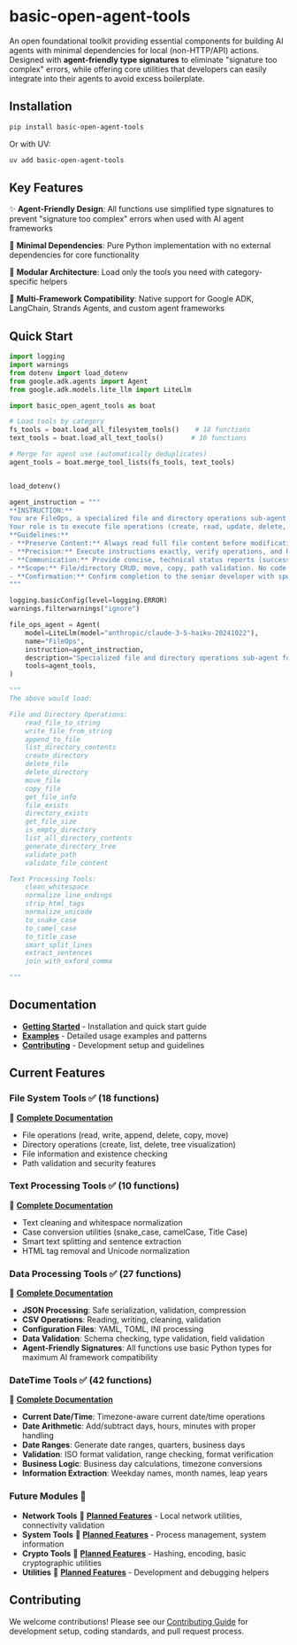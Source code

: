 # basic-open-agent-tools

An open foundational toolkit providing essential components for building AI agents with minimal dependencies for local (non-HTTP/API) actions. Designed with **agent-friendly type signatures** to eliminate "signature too complex" errors, while offering core utilities that developers can easily integrate into their agents to avoid excess boilerplate.

## Installation

```bash
pip install basic-open-agent-tools
```

Or with UV:
```bash
uv add basic-open-agent-tools
```

## Key Features

✨ **Agent-Friendly Design**: All functions use simplified type signatures to prevent "signature too complex" errors when used with AI agent frameworks

🚀 **Minimal Dependencies**: Pure Python implementation with no external dependencies for core functionality

🔧 **Modular Architecture**: Load only the tools you need with category-specific helpers

🤝 **Multi-Framework Compatibility**: Native support for Google ADK, LangChain, Strands Agents, and custom agent frameworks

## Quick Start

```python
import logging
import warnings
from dotenv import load_dotenv
from google.adk.agents import Agent
from google.adk.models.lite_llm import LiteLlm

import basic_open_agent_tools as boat

# Load tools by category
fs_tools = boat.load_all_filesystem_tools()    # 18 functions
text_tools = boat.load_all_text_tools()       # 10 functions

# Merge for agent use (automatically deduplicates)
agent_tools = boat.merge_tool_lists(fs_tools, text_tools)


load_dotenv()

agent_instruction = """
**INSTRUCTION:**
You are FileOps, a specialized file and directory operations sub-agent.
Your role is to execute file operations (create, read, update, delete, move, copy) and directory operations (create, delete) with precision.
**Guidelines:**
- **Preserve Content:** Always read full file content before modifications; retain all original content except targeted changes.
- **Precision:** Execute instructions exactly, verify operations, and handle errors with specific details.
- **Communication:** Provide concise, technical status reports (success/failure, file paths, operation type, content preservation details).
- **Scope:** File/directory CRUD, move, copy, path validation. No code analysis.
- **Confirmation:** Confirm completion to the senior developer with specific details of modifications.
"""

logging.basicConfig(level=logging.ERROR)
warnings.filterwarnings("ignore")

file_ops_agent = Agent(
    model=LiteLlm(model="anthropic/claude-3-5-haiku-20241022"),
    name="FileOps",
    instruction=agent_instruction,
    description="Specialized file and directory operations sub-agent for the Python developer.",
    tools=agent_tools,
)

"""
The above would load:

File and Directory Operations:
    read_file_to_string
    write_file_from_string
    append_to_file
    list_directory_contents
    create_directory
    delete_file
    delete_directory
    move_file
    copy_file
    get_file_info
    file_exists
    directory_exists
    get_file_size
    is_empty_directory
    list_all_directory_contents
    generate_directory_tree
    validate_path
    validate_file_content

Text Processing Tools:
    clean_whitespace
    normalize_line_endings
    strip_html_tags
    normalize_unicode
    to_snake_case
    to_camel_case
    to_title_case
    smart_split_lines
    extract_sentences
    join_with_oxford_comma

"""

```

## Documentation

- **[Getting Started](docs/getting-started.md)** - Installation and quick start guide
- **[Examples](docs/examples.md)** - Detailed usage examples and patterns
- **[Contributing](docs/contributing.md)** - Development setup and guidelines

## Current Features

### File System Tools ✅ (18 functions)
📖 **[Complete Documentation](src/basic_open_agent_tools/file_system/README.md)**

- File operations (read, write, append, delete, copy, move)
- Directory operations (create, list, delete, tree visualization)
- File information and existence checking
- Path validation and security features

### Text Processing Tools ✅ (10 functions)
📖 **[Complete Documentation](src/basic_open_agent_tools/text/README.md)**

- Text cleaning and whitespace normalization
- Case conversion utilities (snake_case, camelCase, Title Case)
- Smart text splitting and sentence extraction
- HTML tag removal and Unicode normalization

### Data Processing Tools ✅ (27 functions)
📖 **[Complete Documentation](src/basic_open_agent_tools/data/README.md)**

- **JSON Processing**: Safe serialization, validation, compression
- **CSV Operations**: Reading, writing, cleaning, validation
- **Configuration Files**: YAML, TOML, INI processing
- **Data Validation**: Schema checking, type validation, field validation
- **Agent-Friendly Signatures**: All functions use basic Python types for maximum AI framework compatibility

### DateTime Tools ✅ (42 functions)
📖 **[Complete Documentation](src/basic_open_agent_tools/datetime/README.md)**

- **Current Date/Time**: Timezone-aware current date/time operations
- **Date Arithmetic**: Add/subtract days, hours, minutes with proper handling
- **Date Ranges**: Generate date ranges, quarters, business days
- **Validation**: ISO format validation, range checking, format verification
- **Business Logic**: Business day calculations, timezone conversions
- **Information Extraction**: Weekday names, month names, leap years

### Future Modules 🚧

- **Network Tools** 📖 **[Planned Features](src/basic_open_agent_tools/network/README.md)** - Local network utilities, connectivity validation
- **System Tools** 📖 **[Planned Features](src/basic_open_agent_tools/system/README.md)** - Process management, system information  
- **Crypto Tools** 📖 **[Planned Features](src/basic_open_agent_tools/crypto/README.md)** - Hashing, encoding, basic cryptographic utilities
- **Utilities** 📖 **[Planned Features](src/basic_open_agent_tools/utilities/README.md)** - Development and debugging helpers

## Contributing

We welcome contributions! Please see our [Contributing Guide](docs/contributing.md) for development setup, coding standards, and pull request process.



